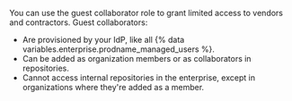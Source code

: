 You can use the guest collaborator role to grant limited access to vendors and contractors. Guest collaborators:

* Are provisioned by your IdP, like all {% data variables.enterprise.prodname_managed_users %}.
* Can be added as organization members or as collaborators in repositories.
* Cannot access internal repositories in the enterprise, except in organizations where they're added as a member.
